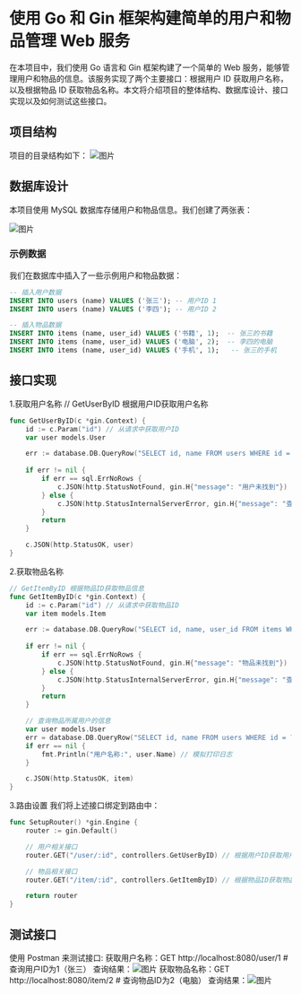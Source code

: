 # 使用 Go 和 Gin 框架构建简单的用户和物品管理 Web 服务

在本项目中，我们使用 Go 语言和 Gin 框架构建了一个简单的 Web 服务，能够管理用户和物品的信息。该服务实现了两个主要接口：根据用户 ID 获取用户名称，以及根据物品 ID 获取物品名称。本文将介绍项目的整体结构、数据库设计、接口实现以及如何测试这些接口。

## 项目结构

项目的目录结构如下：
![图片](https://github.com/user-attachments/assets/8a2e8635-5eab-4486-850c-6d3adc94701b)

## 数据库设计

本项目使用 MySQL 数据库存储用户和物品信息。我们创建了两张表：

![图片](https://github.com/user-attachments/assets/cc9b456a-2887-4615-8336-2d2917c02daf)

### 示例数据

我们在数据库中插入了一些示例用户和物品数据：

```sql
-- 插入用户数据
INSERT INTO users (name) VALUES ('张三'); -- 用户ID 1
INSERT INTO users (name) VALUES ('李四'); -- 用户ID 2

-- 插入物品数据
INSERT INTO items (name, user_id) VALUES ('书籍', 1);  -- 张三的书籍
INSERT INTO items (name, user_id) VALUES ('电脑', 2);  -- 李四的电脑
INSERT INTO items (name, user_id) VALUES ('手机', 1);   -- 张三的手机
```

## 接口实现
1.获取用户名称
// GetUserByID 根据用户ID获取用户名称
```go
func GetUserByID(c *gin.Context) {
    id := c.Param("id") // 从请求中获取用户ID
    var user models.User

    err := database.DB.QueryRow("SELECT id, name FROM users WHERE id = ?", id).Scan(&user.ID, &user.Name)
    
    if err != nil {
        if err == sql.ErrNoRows {
            c.JSON(http.StatusNotFound, gin.H{"message": "用户未找到"})
        } else {
            c.JSON(http.StatusInternalServerError, gin.H{"message": "查询用户时出错"})
        }
        return
    }

    c.JSON(http.StatusOK, user)
}
```
2.获取物品名称
```go
// GetItemByID 根据物品ID获取物品信息
func GetItemByID(c *gin.Context) {
    id := c.Param("id") // 从请求中获取物品ID
    var item models.Item

    err := database.DB.QueryRow("SELECT id, name, user_id FROM items WHERE id = ?", id).Scan(&item.ID, &item.Name, &item.UserID)
    
    if err != nil {
        if err == sql.ErrNoRows {
            c.JSON(http.StatusNotFound, gin.H{"message": "物品未找到"})
        } else {
            c.JSON(http.StatusInternalServerError, gin.H{"message": "查询物品时出错"})
        }
        return
    }

    // 查询物品所属用户的信息
    var user models.User
    err = database.DB.QueryRow("SELECT id, name FROM users WHERE id = ?", item.UserID).Scan(&user.ID, &user.Name)
    if err == nil {
        fmt.Println("用户名称:", user.Name) // 模拟打印日志
    }

    c.JSON(http.StatusOK, item)
}
```
3.路由设置
我们将上述接口绑定到路由中：
```go
func SetupRouter() *gin.Engine {
    router := gin.Default()

    // 用户相关接口
    router.GET("/user/:id", controllers.GetUserByID) // 根据用户ID获取用户名称

    // 物品相关接口
    router.GET("/item/:id", controllers.GetItemByID) // 根据物品ID获取物品名称

    return router
}
```

## 测试接口
使用 Postman 来测试接口:
获取用户名称：GET http://localhost:8080/user/1  # 查询用户ID为1（张三）
查询结果：![图片](https://github.com/user-attachments/assets/08bff73b-ba9e-49fb-a6b9-80a34dce6fb4)
获取物品名称：GET http://localhost:8080/item/2  # 查询物品ID为2（电脑）
查询结果：![图片](https://github.com/user-attachments/assets/e0ca2688-fdce-488c-ab23-b1f9289f0d69)
